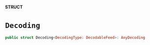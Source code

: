 **STRUCT**

# `Decoding`

```swift
public struct Decoding<DecodingType: DecodableFeed>: AnyDecoding
```
